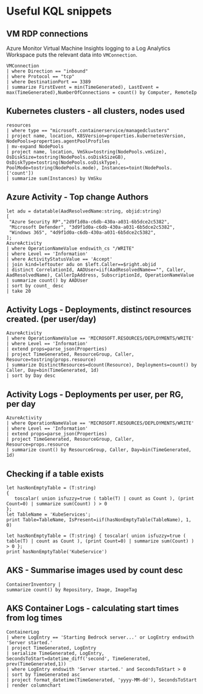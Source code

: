 # Useful KQL snippets

## VM RDP connections

Azure Monitor Virtual Machine Insights logging to a Log Analytics Workspace puts the relevant data into `VMConnection`.

```kql
VMConnection
| where Direction == "inbound"
| where Protocol == "tcp"
| where DestinationPort == 3389
| summarize FirstEvent = min(TimeGenerated), LastEvent = max(TimeGenerated),NumberOfConnections = count() by Computer, RemoteIp
```

## Kubernetes clusters - all clusters, nodes used

```kql
resources
| where type == "microsoft.containerservice/managedclusters"
| project name, location, K8SVersion=properties.kubernetesVersion, NodePools=properties.agentPoolProfiles
| mv-expand NodePools
| project name, location, VmSku=tostring(NodePools.vmSize), OsDiskSize=tostring(NodePools.osDiskSizeGB), OsDiskType=tostring(NodePools.osDiskType), PoolMode=tostring(NodePools.mode), Instances=toint(NodePools.['count'])
| summarize sum(Instances) by VmSku
```

## Azure Activity - Top change Authors 

```kql
let adu = datatable(AadResolvedName:string, objid:string)
[
 "Azure Security RP","2d9f1d0a-c6db-430a-a031-6b5dce2c5382",
 "Microsoft Defender", "3d9f1d0a-c6db-430a-a031-6b5dce2c5382",
 "Windows 365", "4d9f1d0a-c6db-430a-a031-6b5dce2c5382",
];
AzureActivity
| where OperationNameValue endswith_cs "/WRITE"
| where Level == 'Information'
| where ActivityStatusValue == 'Accept'
| join kind=leftouter adu on $left.Caller==$right.objid
| distinct CorrelationId, AADUser=iif(AadResolvedName=="", Caller, AadResolvedName), CallerIpAddress, SubscriptionId, OperationNameValue
| summarize count() by AADUser
| sort by count_ desc
| take 20
```

## Activity Logs - Deployments, distinct resources created. (per user/day)

```kql
AzureActivity
| where OperationNameValue == 'MICROSOFT.RESOURCES/DEPLOYMENTS/WRITE'
| where Level == 'Information'
| extend props=parse_json(Properties)
| project TimeGenerated, ResourceGroup, Caller, Resource=tostring(props.resource)
| summarize DistinctResources=dcount(Resource), Deployments=count() by Caller, Day=bin(TimeGenerated, 1d)
| sort by Day desc 
```

## Activity Logs - Deployments per user, per RG, per day

```kql
AzureActivity
| where OperationNameValue == 'MICROSOFT.RESOURCES/DEPLOYMENTS/WRITE'
| where Level == 'Information'
| extend props=parse_json(Properties)
| project TimeGenerated, ResourceGroup, Caller, Resource=props.resource
| summarize count() by ResourceGroup, Caller, Day=bin(TimeGenerated, 1d)
```

## Checking if a table exists

```kql
let hasNonEmptyTable = (T:string) 
{ 
   toscalar( union isfuzzy=true ( table(T) | count as Count ), (print Count=0) | summarize sum(Count) ) > 0
};
let TableName = 'KubeServices';
print Table=TableName, IsPresent=iif(hasNonEmptyTable(TableName), 1, 0)
```

```kql
let hasNonEmptyTable = (T:string) { toscalar( union isfuzzy=true ( table(T) | count as Count ), (print Count=0) | summarize sum(Count) ) > 0 };
print hasNonEmptyTable('KubeService')
```

## AKS - Summarise images used by count desc

```kql
ContainerInventory |
summarize count() by Repository, Image, ImageTag
```

## AKS Container Logs - calculating start times from log times

```kql
ContainerLog
| where LogEntry == 'Starting Bedrock server...' or LogEntry endswith 'Server started.'
| project TimeGenerated, LogEntry
| serialize TimeGenerated, LogEntry, SecondsToStart=datetime_diff('second', TimeGenerated, prev(TimeGenerated,1))
| where LogEntry endswith 'Server started.' and SecondsToStart > 0
| sort by TimeGenerated asc 
| project format_datetime(TimeGenerated, 'yyyy-MM-dd'), SecondsToStart
| render columnchart 
```
